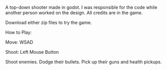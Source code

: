 
A top-down shooter made in godot. I was responsible for the code while another person worked on the design. All credits are in the game.

Download either zip files to try the game.

How to Play:

Move: WSAD

Shoot: Left Mouse Button

Shoot enemies. Dodge their bullets. Pick up their guns and health pickups.
